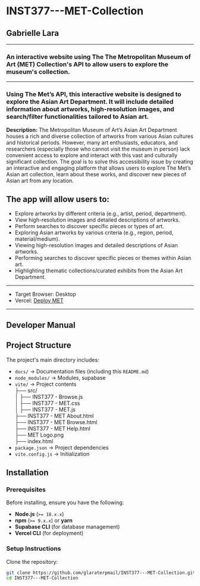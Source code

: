 # INST377---MET-Collection
## Gabrielle Lara
________________________________________________

### An interactive website using The The Metropolitan Museum of Art (MET) Collection's API to allow users to explore the museum's collection.
________________________________________________

### Using The Met’s API, this interactive website is designed to explore the Asian Art Department. It will include detailed information about artworks, high-resolution images, and search/filter functionalities tailored to Asian art. 

**Description:** The Metropolitan Museum of Art’s Asian Art Department houses a rich and diverse collection of artworks from various Asian cultures and historical periods. However, many art enthusiasts, educators, and researchers (especially those who cannot visit the museum in person) lack convenient access to explore and interact with this vast and culturally significant collection. The goal is to solve this accessibility issue by creating an interactive and engaging platform that allows users to explore The Met’s Asian art collection, learn about these works, and discover new pieces of Asian art from any location.

## The app will allow users to:
* Explore artworks by different criteria (e.g., artist, period, department).
* View high-resolution images and detailed descriptions of artworks.
* Perform searches to discover specific pieces or types of art.
* Exploring Asian artworks by various criteria (e.g., region, period, material/medium).
* Viewing high-resolution images and detailed descriptions of Asian artworks.
* Performing searches to discover specific pieces or themes within Asian art.
* Highlighting thematic collections/curated exhibits from the Asian Art Department.

________________________________________________

* Target Browser: Desktop
* Vercel: [Deploy MET](https://inst-377-met-collection-h1zxbx67w-gabrielle-laras-projects.vercel.app/)
________________________________________________

## Developer Manual

## Project Structure
The project's main directory includes:
* `docs/` → Documentation files (including this `README.md`)
* `node_modules/` → Modules, supabase
* `vite/` → Project contents  <br>
├── src/ <br>
│   ├── INST377 - Browse.js <br>
│   ├── INST377 - MET.css <br>
│   ├── INST377 - MET.js <br>
├── INST377 - MET About.html <br>
├── INST377 - MET Browse.html <br>
├── INST377 - MET Help.html <br>
├── MET Logo.png <br>
├── index.html <br>
* `package.json` → Project dependencies
* `vite.config.js` → Initialization

## Installation 
### **Prerequisites**
Before installing, ensure you have the following:
* **Node.js** (`>= 18.x.x`)
* **npm** (`>= 9.x.x`) or **yarn**
* **Supabase CLI** (for database management)
* **Vercel CLI** (for deployment)

### **Setup Instructions**
Clone the repository:
   ```sh
   git clone https://github.com/glaraterpmail/INST377---MET-Collection.git
   cd INST377---MET-Collection
